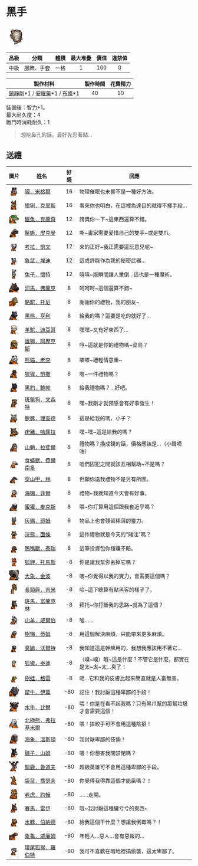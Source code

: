 # 黑手

![img](images/item_pic_HS.png)

|品級|分類|體積|最大堆疊|價值|違禁值|
|:--:|:--:|:--:|:--:|:--:|:--:|
|中級|服飾、手套|一格|1|100|0|

|製作材料|製作時間|花費精力|
|:--:|:--:|:--:|
|[鎮靜劑](53-鎮靜劑.md)\*1 / [安眠藥](47-安眠藥.md)\*1 / [布條](84-布條.md)\*1|40|10|

裝備後：智力+1。\
最大耐久度：4\
戰鬥時消耗耐久：1

> 想挖鼻孔的話，最好先忍著點…

## 送禮

|圖片|姓名|好感|回應|
|:--:|--|:--:|--|
|![img](images/tapir.png)|[貘．米格爾](貘．米格爾.md)|16|物理催眠也未嘗不是一種好方法。|
|![img](images/Lynx.png)|[猞猁．克里斯](猞猁．克里斯.md)|16|看來你也明白，在這裡為達目的就得不擇手段…|
|![img](images/crocodile.png)|[鱷魚．克蘭奇](鱷魚．克蘭奇.md)|12|誇獎你一下\~這東西還算不錯。|
|![img](images/MarineIguana.png)|[鬣蜥．皮克曼](鬣蜥．皮克曼.md)|12|嘶\~畫家需要愛惜自己的雙手\~或是雙爪。|
|![img](images/Koala.png)|[考拉．凱文](考拉．凱文.md)|12|來的正好\~我正需要這玩意兒呢\~|
|![img](images/Possum.png)|[負鼠．埃迪](負鼠．埃迪.md)|12|這或許能作為我的秘密武器…|
|![img](images/rabbit.png)|[兔子．懷特](兔子．懷特.md)|12|嘻嘻\~能瞬間讓人暈倒…這也是一種魔術。|
|![img](images/hippopotamus.png)|[河馬．弗蘭克](河馬．弗蘭克.md)|8|呵呵呵\~這個還算不錯\~|
|![img](images/camel.png)|[駱駝．托尼](駱駝．托尼.md)|8|謝謝你的禮物，我的朋友\~|
|![img](images/BlackBear.png)|[黑熊．亨利](黑熊．亨利.md)|8|給我的嗎？這要是吃的就好了…|
|![img](images/Alpaca.png)|[羊駝．迪亞哥](羊駝．迪亞哥.md)|8|嘿嘿\~又有好東西了…|
|![img](images/lion.png)|[雄獅．阿歷克斯](雄獅．阿歷克斯.md)|8|哼\~這就是你的禮物嗎\~菜鳥？|
|![img](images/panda.png)|[熊貓．老李](熊貓．老李.md)|8|嚯嚯\~禮輕情意重\~|
|![img](images/chimpanzee.png)|[猩猩．凱撒](猩猩．凱撒.md)|8|嗯\~一件禮物嗎？|
|![img](images/BlackPanther.png)|[黑豹．鮑勃](黑豹．鮑勃.md)|8|給我禮物嗎？…好吧。|
|![img](images/SpottedHyaena.png)|[斑鬣狗．文森特](斑鬣狗．文森特.md)|8|嘿\~我剛才就預感會有好事發生！|
|![img](images/DeerDolphin.png)|[鹿豚．理查德](鹿豚．理查德.md)|8|這是給我的嗎，小子？|
|![img](images/Warthog.png)|[疣豬．哈庫拉](疣豬．哈庫拉.md)|8|嘿\~嘿\~這是給我的嗎？|
|![img](images/Mandrill.png)|[山魈．拉斐爾](山魈．拉斐爾.md)|8|禮物嗎？換成錢的話，價格應該是…（小聲嘀咕）|
|![img](images/Anteater.png)|[食蟻獸．費爾南多](食蟻獸．費爾南多.md)|8|咱們囚犯之間就該互相幫助\~不是嗎？|
|![img](images/pangolin.png)|[穿山甲．林](穿山甲．林.md)|8|但願你送我禮物不是另有所圖。|
|![img](images/SeaOtter.png)|[海獺．菲爾](海獺．菲爾.md)|8|禮物\~我就知道今天會有好事。|
|![img](images/HoneyBadger.png)|[蜜獾．麥克斯](蜜獾．麥克斯.md)|8|喂\~你打算用這個跟我套近乎嗎？|
|![img](images/cat.png)|[灰貓．班姆](灰貓．班姆.md)|8|物品上也會殘留稀薄的靈力。|
|![img](images/Raccoon.png)|[浣熊．面條](浣熊．面條.md)|8|這件禮物就是今天的“賭注”嗎？|
|![img](images/platypus.png)|[鴨嘴獸．泰瑞](鴨嘴獸．泰瑞.md)|8|這筆投資包你穩賺不賠。|
|![img](images/fox.png)|[狐貍．托馬斯](狐貍．托馬斯.md)|-8|你是讓我幫你丟掉它嗎？|
|![img](images/elephant.png)|[大象．金波](大象．金波.md)|-8|喂\~你覺得以我的實力，會需要這個嗎？|
|![img](images/giraffe.png)|[長頸鹿．吉米](長頸鹿．吉米.md)|-8|哈\~這下總算有點黑客的樣子了。|
|![img](images/zebra.png)|[斑馬．富蘭克林](斑馬．富蘭克林.md)|-8|拜托\~你打斷我的思路\~就為了這個？|
|![img](images/goat.png)|[山羊．威爾伯](山羊．威爾伯.md)|-8|噓……|
|![img](images/sloth.png)|[樹懶．蒂姆](樹懶．蒂姆.md)|-8|用這個解決麻煩，只能帶來更多麻煩。|
|![img](images/skunk.png)|[臭鼬．沃爾特](臭鼬．沃爾特.md)|-8|我知道這是幹嘛用的，我想我應該用不著它…|
|![img](images/meerkat.png)|[狐獴．泰迪](狐獴．泰迪.md)|-8|（嗅\~嗅）哦\~這是什麼？不管它是什麼，都實在是太\~太\~太…臭了！|
|![img](images/Treefrog.png)|[樹蛙．格雷](樹蛙．格雷.md)|-8|呃…它和我的皮膚比起來簡直就是人畜無害。|
|![img](images/rhinoceros.png)|[犀牛．伊萬](犀牛．伊萬.md)|-80|記住！我討厭這種卑鄙的手段！|
|![img](images/AfricanBuffalo.png)|[水牛．比爾](水牛．比爾.md)|-80|喂！你是在看不起我嗎？只有黑爪幫的那幫垃圾才會需要這個！|
|![img](images/PolarBear.png)|[北極熊．弗拉基米爾](北極熊．弗拉基米爾.md)|-80|喂！摔跤手可不會用這種陰招！|
|![img](images/walrus.png)|[海象．溫斯頓](海象．溫斯頓.md)|-80|我討厭卑鄙的伎倆！|
|![img](images/donkey.png)|[驢子．山姆](驢子．山姆.md)|-80|喂！你想害我關禁閉嗎？|
|![img](images/reindeer.png)|[馴鹿．魯道夫](馴鹿．魯道夫.md)|-80|超級英雄可不會用這種卑鄙的手段。|
|![img](images/kangaroo.png)|[袋鼠．喬瑟夫](袋鼠．喬瑟夫.md)|-80|你覺得我得靠這個才能贏嗎？！|
|![img](images/tiger.png)|[老虎．約翰](老虎．約翰.md)|-80|……走開。|
|![img](images/horse.png)|[賽馬．雷伊](賽馬．雷伊.md)|-80|哦\~我討厭這種臟兮兮的東西\~|
|![img](images/Capybara.png)|[水豚．伯納德](水豚．伯納德.md)|-80|給我這個干什麼？想讓我倒霉嗎？！|
|![img](images/Tortoise.png)|[象龜．威廉姆](象龜．威廉姆.md)|-80|年輕人…惡人…會有惡報的…|
|![img](images/RingTailedLemur.png)|[環尾狐猴．羅伯特](環尾狐猴．羅伯特.md)|-80|我可不喜歡在暗地裡搞偷襲，這太卑鄙了。|

